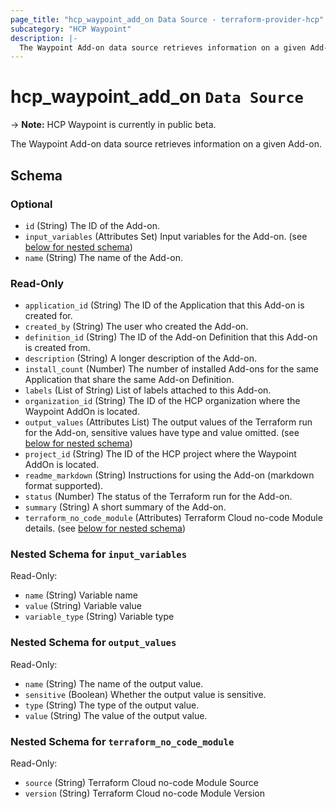 ```yaml
---
page_title: "hcp_waypoint_add_on Data Source - terraform-provider-hcp"
subcategory: "HCP Waypoint"
description: |-
  The Waypoint Add-on data source retrieves information on a given Add-on.
---
```


# hcp_waypoint_add_on `Data Source`

-> **Note:** HCP Waypoint is currently in public beta.

The Waypoint Add-on data source retrieves information on a given Add-on.

<!-- schema generated by tfplugindocs -->
## Schema

### Optional

- `id` (String) The ID of the Add-on.
- `input_variables` (Attributes Set) Input variables for the Add-on. (see [below for nested schema](#nestedatt--input_variables))
- `name` (String) The name of the Add-on.

### Read-Only

- `application_id` (String) The ID of the Application that this Add-on is created for.
- `created_by` (String) The user who created the Add-on.
- `definition_id` (String) The ID of the Add-on Definition that this Add-on is created from.
- `description` (String) A longer description of the Add-on.
- `install_count` (Number) The number of installed Add-ons for the same Application that share the same Add-on Definition.
- `labels` (List of String) List of labels attached to this Add-on.
- `organization_id` (String) The ID of the HCP organization where the Waypoint AddOn is located.
- `output_values` (Attributes List) The output values of the Terraform run for the Add-on, sensitive values have type and value omitted. (see [below for nested schema](#nestedatt--output_values))
- `project_id` (String) The ID of the HCP project where the Waypoint AddOn is located.
- `readme_markdown` (String) Instructions for using the Add-on (markdown format supported).
- `status` (Number) The status of the Terraform run for the Add-on.
- `summary` (String) A short summary of the Add-on.
- `terraform_no_code_module` (Attributes) Terraform Cloud no-code Module details. (see [below for nested schema](#nestedatt--terraform_no_code_module))

<a id="nestedatt--input_variables"></a>
### Nested Schema for `input_variables`

Read-Only:

- `name` (String) Variable name
- `value` (String) Variable value
- `variable_type` (String) Variable type


<a id="nestedatt--output_values"></a>
### Nested Schema for `output_values`

Read-Only:

- `name` (String) The name of the output value.
- `sensitive` (Boolean) Whether the output value is sensitive.
- `type` (String) The type of the output value.
- `value` (String) The value of the output value.


<a id="nestedatt--terraform_no_code_module"></a>
### Nested Schema for `terraform_no_code_module`

Read-Only:

- `source` (String) Terraform Cloud no-code Module Source
- `version` (String) Terraform Cloud no-code Module Version
